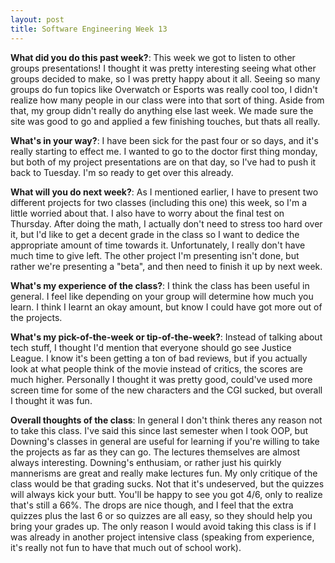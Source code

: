 ```yaml
---
layout: post
title: Software Engineering Week 13
---
```



**What did you do this past week?**: This week we got to listen to other groups presentations! I thought it was pretty interesting seeing what other groups decided to make, so I was pretty happy about it all. Seeing so many groups do fun topics like Overwatch or Esports was really cool too, I didn't realize how many people in our class were into that sort of thing. Aside from that, my group didn't really do anything else last week. We made sure the site was good to go and applied a few finishing touches, but thats all really. 

**What's in your way?**: I have been sick for the past four or so days, and it's really starting to effect me. I wanted to go to the doctor first thing monday, but both of my project presentations are on that day, so I've had to push it back to Tuesday. I'm so ready to get over this already.

**What will you do next week?**: As I mentioned earlier, I have to present two different projects for two classes (including this one) this week, so I'm a little worried about that. I also have to worry about the final test on Thursday. After doing the math, I actually don't need to stress too hard over it, but I'd like to get a decent grade in the class so I want to dedice the appropriate amount of time towards it. Unfortunately, I really don't have much time to give left. The other project I'm presenting isn't done, but rather we're presenting a "beta", and then need to finish it up by next week.

**What's my experience of the class?**: I think the class has been useful in general. I feel like depending on your group will determine how much you learn. I think I learnt an okay amount, but know I could have got more out of the projects. 

**What's my pick-of-the-week or tip-of-the-week?**: Instead of talking about tech stuff, I thought I'd mention that everyone should go see Justice League. I know it's been getting a ton of bad reviews, but if you actually look at what people think of the movie instead of critics, the scores are much higher. Personally I thought it was pretty good, could've used more screen time for some of the new characters and the CGI sucked, but overall I thought it was fun.


**Overall thoughts of the class**: In general I don't think theres any reason not to take this class. I've said this since last semester when I took OOP, but Downing's classes in general are useful for learning if you're willing to take the projects as far as they can go. The lectures themselves are almost always interesting. Downing's enthusiam, or rather just his quirkly mannerisms are great and really make lectures fun. My only critique of the class would be that grading sucks. Not that it's undeserved, but the quizzes will always kick your butt. You'll be happy to see you got 4/6, only to realize that's still a 66%. The drops are nice though, and I feel that the extra quizzes plus the last 6 or so quizzes are all easy, so they should help you bring your grades up. The only reason I would avoid taking this class is if I was already in another project intensive class (speaking from experience, it's really not fun to have that much out of school work).
